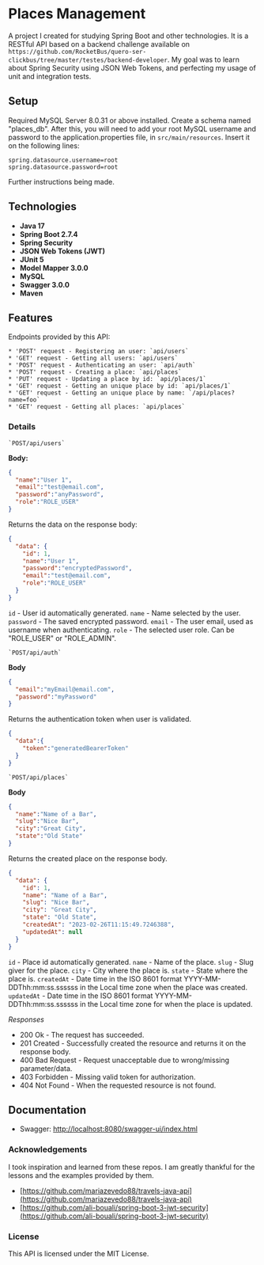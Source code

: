 # Places Management

A project I created for studying Spring Boot and other technologies. It is a RESTful API based on a backend challenge available on `https://github.com/RocketBus/quero-ser-clickbus/tree/master/testes/backend-developer`.
My goal was to learn about Spring Security using JSON Web Tokens, and perfecting my usage of unit and integration tests.

## Setup

Required MySQL Server 8.0.31 or above installed. Create a schema named "places_db".
After this, you will need to add your root MySQL username and password to the application.properties file, in `src/main/resources`. Insert it on the following lines:

```properties
spring.datasource.username=root
spring.datasource.password=root
```
Further instructions being made.

## Technologies

* **Java 17**
* **Spring Boot 2.7.4**
* **Spring Security**
* **JSON Web Tokens (JWT)**
* **JUnit 5**
* **Model Mapper 3.0.0**
* **MySQL**
* **Swagger 3.0.0**
* **Maven**

## Features

Endpoints provided by this API:

	* 'POST' request - Registering an user: `api/users`
	* 'GET' request - Getting all users: `api/users`
	* 'POST' request - Authenticating an user: `api/auth`
	* 'POST' request - Creating a place: `api/places`
	* 'PUT' request - Updating a place by id: `api/places/1`
	* 'GET' request - Getting an unique place by id: `api/places/1`
	* 'GET' request - Getting an unique place by name: `/api/places?name=foo`
	* 'GET' request - Getting all places: `api/places`

### Details

	`POST/api/users`
	
**Body:**

```json
{
  "name":"User 1",
  "email":"test@email.com",
  "password":"anyPassword",
  "role":"ROLE_USER"
}
```

Returns the data on the response body:

```json
{
  "data": {
    "id": 1,
    "name":"User 1",
    "password":"encryptedPassword",
    "email":"test@email.com",    
    "role":"ROLE_USER"
  }
}
```

`id` - User id automatically generated.
`name` - Name selected by the user.
`password` - The saved encrypted password.
`email` - The user email, used as username when authenticating.
`role` - The selected user role. Can be "ROLE_USER" or "ROLE_ADMIN".

	`POST/api/auth`

**Body**

```json
{
  "email":"myEmail@email.com",
  "password":"myPassword"
}
```

Returns the authentication token when user is validated.

```json
{
  "data":{
    "token":"generatedBearerToken"
  }
}
```

	`POST/api/places`

**Body**

```json
{
  "name":"Name of a Bar",
  "slug":"Nice Bar",
  "city":"Great City",
  "state":"Old State"
}
```

Returns the created place on the response body.

```json
{
  "data": {
    "id": 1,
    "name": "Name of a Bar",
    "slug": "Nice Bar",
    "city": "Great City",
    "state": "Old State",
    "createdAt": "2023-02-26T11:15:49.7246388",
    "updatedAt": null
  }
}
```

`id` - Place id automatically generated.
`name` - Name of the place.
`slug` - Slug giver for the place.
`city` - City where the place is.
`state` - State where the place is.
`createdAt` - Date time in the ISO 8601 format YYYY-MM-DDThh:mm:ss.ssssss in the Local time zone when the place was created.
`updatedAt` - Date time in the ISO 8601 format YYYY-MM-DDThh:mm:ss.ssssss in the Local time zone for when the place is updated.

*Responses*

* 200 Ok - The request has succeeded.
* 201 Created - Successfully created the resource and returns it on the response body.
* 400 Bad Request - Request unacceptable due to wrong/missing parameter/data.
* 403 Forbidden - Missing valid token for authorization.
* 404 Not Found - When the requested resource is not found.

## Documentation

* Swagger: [http://localhost:8080/swagger-ui/index.html](http://localhost:8080/swagger-ui/index.html)

### Acknowledgements

I took inspiration and learned from these repos. I am greatly thankful for the lessons and the examples provided by them.

* [https://github.com/mariazevedo88/travels-java-api](https://github.com/mariazevedo88/travels-java-api)
* [https://github.com/ali-bouali/spring-boot-3-jwt-security](https://github.com/ali-bouali/spring-boot-3-jwt-security)

### License

This API is licensed under the MIT License.
